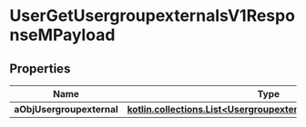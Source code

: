
# UserGetUsergroupexternalsV1ResponseMPayload

## Properties
| Name | Type | Description | Notes |
| ------------ | ------------- | ------------- | ------------- |
| **aObjUsergroupexternal** | [**kotlin.collections.List&lt;UsergroupexternalResponseCompound&gt;**](UsergroupexternalResponseCompound.md) |  |  |



